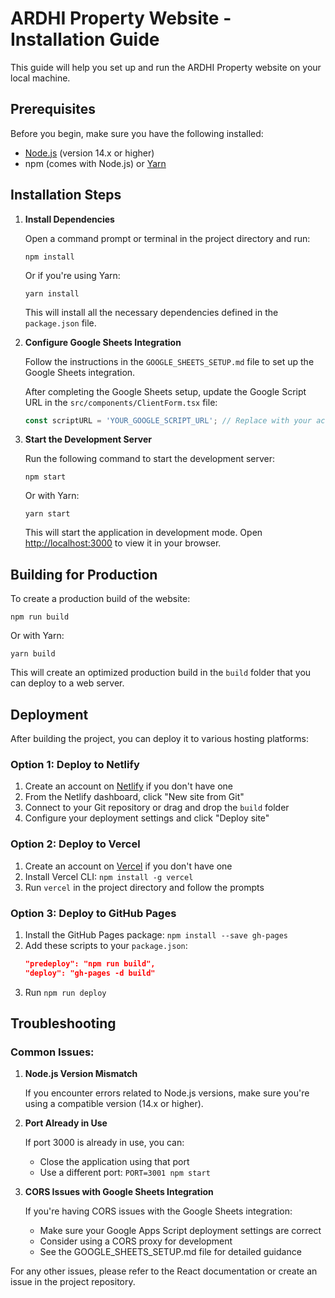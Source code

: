 # ARDHI Property Website - Installation Guide

This guide will help you set up and run the ARDHI Property website on your local machine.

## Prerequisites

Before you begin, make sure you have the following installed:

- [Node.js](https://nodejs.org/) (version 14.x or higher)
- npm (comes with Node.js) or [Yarn](https://yarnpkg.com/)

## Installation Steps

1. **Install Dependencies**

   Open a command prompt or terminal in the project directory and run:

   ```
   npm install
   ```

   Or if you're using Yarn:

   ```
   yarn install
   ```

   This will install all the necessary dependencies defined in the `package.json` file.

2. **Configure Google Sheets Integration**

   Follow the instructions in the `GOOGLE_SHEETS_SETUP.md` file to set up the Google Sheets integration.

   After completing the Google Sheets setup, update the Google Script URL in the `src/components/ClientForm.tsx` file:

   ```javascript
   const scriptURL = 'YOUR_GOOGLE_SCRIPT_URL'; // Replace with your actual URL
   ```

3. **Start the Development Server**

   Run the following command to start the development server:

   ```
   npm start
   ```

   Or with Yarn:

   ```
   yarn start
   ```

   This will start the application in development mode. Open [http://localhost:3000](http://localhost:3000) to view it in your browser.

## Building for Production

To create a production build of the website:

```
npm run build
```

Or with Yarn:

```
yarn build
```

This will create an optimized production build in the `build` folder that you can deploy to a web server.

## Deployment

After building the project, you can deploy it to various hosting platforms:

### Option 1: Deploy to Netlify

1. Create an account on [Netlify](https://www.netlify.com/) if you don't have one
2. From the Netlify dashboard, click "New site from Git"
3. Connect to your Git repository or drag and drop the `build` folder
4. Configure your deployment settings and click "Deploy site"

### Option 2: Deploy to Vercel

1. Create an account on [Vercel](https://vercel.com/) if you don't have one
2. Install Vercel CLI: `npm install -g vercel`
3. Run `vercel` in the project directory and follow the prompts

### Option 3: Deploy to GitHub Pages

1. Install the GitHub Pages package: `npm install --save gh-pages`
2. Add these scripts to your `package.json`:
   ```json
   "predeploy": "npm run build",
   "deploy": "gh-pages -d build"
   ```
3. Run `npm run deploy`

## Troubleshooting

### Common Issues:

1. **Node.js Version Mismatch**
   
   If you encounter errors related to Node.js versions, make sure you're using a compatible version (14.x or higher).

2. **Port Already in Use**

   If port 3000 is already in use, you can:
   - Close the application using that port
   - Use a different port: `PORT=3001 npm start`

3. **CORS Issues with Google Sheets Integration**

   If you're having CORS issues with the Google Sheets integration:
   - Make sure your Google Apps Script deployment settings are correct
   - Consider using a CORS proxy for development
   - See the GOOGLE_SHEETS_SETUP.md file for detailed guidance

For any other issues, please refer to the React documentation or create an issue in the project repository.
